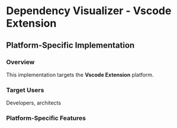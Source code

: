 # Dependency Visualizer - Vscode Extension

## Platform-Specific Implementation

### Overview
This implementation targets the **Vscode Extension** platform.

### Target Users
Developers, architects

### Platform-Specific Features
